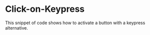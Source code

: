 # Click-on-Keypress
This snippet of code shows how to activate a button with a keypress alternative.
